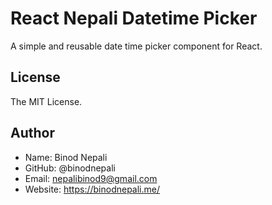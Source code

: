 # React Nepali Datetime Picker

A simple and reusable date time picker component for React.

## License

The MIT License.

## Author

* Name: Binod Nepali
* GitHub: @binodnepali
* Email: nepalibinod9@gmail.com
* Website: https://binodnepali.me/
